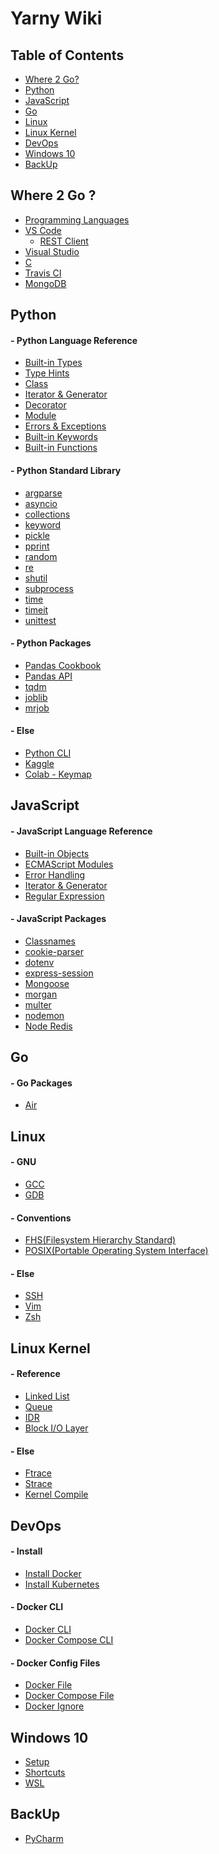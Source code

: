 Yarny Wiki
==========

Table of Contents
-----------------
- [Where 2 Go?](#where-2-go)
- [Python](#python)
- [JavaScript](#javascript)
- [Go](#go)
- [Linux](#linux)
- [Linux Kernel](#linux-kernel)
- [DevOps](#devops)
- [Windows 10](#windows-10)
- [BackUp](#backup)

Where 2 Go ?
------------
- [Programming Languages](./where/programming_languages.md)
- [VS Code](./where/vscode.md)
    - [REST Client](./where/rest_client.md)
- [Visual Studio](./where/visual_studio.md)
- [C](./where/c.md)
- [Travis CI](./where/travis_ci.md)
- [MongoDB](./where/mongodb.md)

Python
------
#### - Python Language Reference
- [Built-in Types](./python/language_reference/built-in_types.md)
- [Type Hints](./python/language_reference/type_hints.md)
- [Class](./python/language_reference/class.md)
- [Iterator & Generator](./python/language_reference/iterator_&_generator.md)
- [Decorator](./python/language_reference/decorator.md)
- [Module](./python/language_reference/module.md)
- [Errors & Exceptions](./python/language_reference/errors_&_exceptions.md)
- [Built-in Keywords](./python/language_reference/built-in_keywords.md)
- [Built-in Functions](./python/language_reference/built-in_functions.md)
#### - Python Standard Library
- [argparse](./python/standard_library/argparse.md)
- [asyncio](./python/standard_library/asyncio.md)
- [collections](./python/standard_library/collections.md)
- [keyword](./python/standard_library/keyword.md)
- [pickle](./python/standard_library/pickle.md)
- [pprint](./python/standard_library/pprint.md)
- [random](./python/standard_library/random.md)
- [re](./python/standard_library/re.md)
- [shutil](./python/standard_library/shutil.md)
- [subprocess](./python/standard_library/subprocess.md)
- [time](./python/standard_library/time.md)
- [timeit](./python/standard_library/timeit.md)
- [unittest](./python/standard_library/unittest.md)
#### - Python Packages
- [Pandas Cookbook](./python/packages/pandas_cookbook.md)
- [Pandas API](./python/packages/pandas_api.md)
- [tqdm](./python/packages/tqdm.md)
- [joblib](./python/packages/joblib.md)
- [mrjob](./python/packages/mrjob.md)
#### - Else
- [Python CLI](./python/else/python_cli.md)
- [Kaggle](./python/else/kaggle.md)
- [Colab - Keymap](./python/else/colab_keymap.md)

JavaScript
----------
#### - JavaScript Language Reference
- [Built-in Objects](./javascript/language_reference/built-in_objects.md)
- [ECMAScript Modules](./javascript/language_reference/es_modules.md)
- [Error Handling](./javascript/language_reference/error_handling.md)
- [Iterator & Generator](./javascript/language_reference/iterator_&_generator.md)
- [Regular Expression](./javascript/language_reference/regular_expression.md)
#### - JavaScript Packages
- [Classnames](./javascript/packages/classnames.md)
- [cookie-parser](./javascript/packages/cookie-parser.md)
- [dotenv](./javascript/packages/dotenv.md)
- [express-session](./javascript/packages/express-session.md)
- [Mongoose](./javascript/packages/mongoose.md)
- [morgan](./javascript/packages/morgan.md)
- [multer](./javascript/packages/multer.md)
- [nodemon](./javascript/packages/nodemon.md)
- [Node Redis](./javascript/packages/node_redis.md)

Go
---
#### - Go Packages
- [Air](./go/packages/air.md)

Linux
-----
#### - GNU
- [GCC](./linux/gnu/gcc.md)
- [GDB](./linux/gnu/gdb.md)
#### - Conventions
- [FHS(Filesystem Hierarchy Standard)](./linux/conventions/fhs.md)
- [POSIX(Portable Operating System Interface)](./linux/conventions/posix.md)
#### - Else
- [SSH](./linux/else/ssh.md)
- [Vim](./linux/else/vim.md)
- [Zsh](./linux/else/zsh.md)

Linux Kernel
------------
#### - Reference
- [Linked List](./linux_kernel/reference/linked_list.md)
- [Queue](./linux_kernel/reference/queue.md)
- [IDR](./linux_kernel/reference/idr.md)
- [Block I/O Layer](./linux_kernel/reference/block_io_layer.md)
#### - Else
- [Ftrace](./linux_kernel/else/ftrace.md)
- [Strace](./linux_kernel/else/strace.md)
- [Kernel Compile](./linux_kernel/else/compile.md)

DevOps
------
#### - Install
- [Install Docker](./devops/install/install_docker.md)
- [Install Kubernetes](./devops/install/install_k8s.md)
#### - Docker CLI
- [Docker CLI](./devops/docker_cli.md)
- [Docker Compose CLI](./devops/docker-compose_cli.md)
#### - Docker Config Files
- [Docker File](./devops/docker_file.md)
- [Docker Compose File](./devops/docker_compose_file.md)
- [Docker Ignore](./devops/docker_ignore.md)

Windows 10
----------
- [Setup](./windows_10/setup.md)
- [Shortcuts](./windows_10/shortcuts.md)
- [WSL](./windows_10/wsl.md)

BackUp
------
- [PyCharm](./backup/pycharm.md)

<!-- TypeScript
----------
### - Cookbook
- [Style Guide](./typescript/cookbook/style_guide.md)
### - Grammer
- [Types](./typescript/grammer/types.md)
- [Else](./typescript/grammer/else.md)
### - Packages
- [NestJs](./typescript/packages/nestjs.md)
### - Settings
- [tsconfig.json](./typescript/settings/tsconfigjson.md) -->
